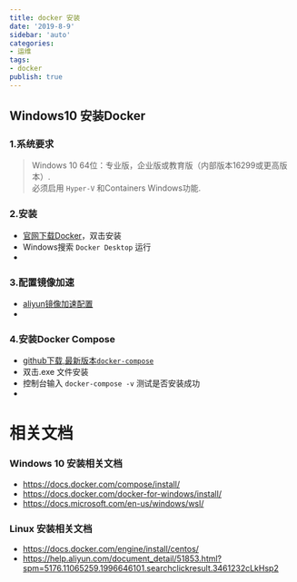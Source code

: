 ```yaml
---
title: docker 安装
date: '2019-8-9'
sidebar: 'auto'
categories:
- 运维
tags:
- docker
publish: true
---
```


## Windows10 安装Docker

### 1.系统要求
> Windows 10 64位：专业版，企业版或教育版（内部版本16299或更高版本）.  
必须启用 `Hyper-V` 和Containers Windows功能.
  
### 2.安装
* [官网下载Docker](https://www.docker.com/get-started)，双击安装
* Windows搜索 `Docker Desktop` 运行
* 

### 3.配置镜像加速
* [aliyun镜像加速配置](https://cr.console.aliyun.com/cn-hangzhou/instances/mirrors)
* 

### 4.安装Docker Compose
* [github下载,最新版本`docker-compose`](https://github.com/docker/compose/releases)
* 双击.exe 文件安装
* 控制台输入 `docker-compose -v` 测试是否安装成功
* 


# 相关文档
### Windows 10 安装相关文档
* https://docs.docker.com/compose/install/
* https://docs.docker.com/docker-for-windows/install/
* https://docs.microsoft.com/en-us/windows/wsl/

### Linux 安装相关文档
* https://docs.docker.com/engine/install/centos/
* https://help.aliyun.com/document_detail/51853.html?spm=5176.11065259.1996646101.searchclickresult.3461232cLkHsp2

